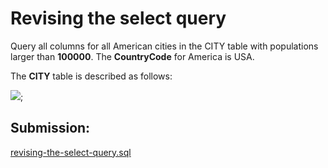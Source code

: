 # Revising the select query

Query all columns for all American cities in the CITY table with populations larger than **100000**. The **CountryCode** for America is USA.

The **CITY** table is described as follows:

![](https://s3.amazonaws.com/hr-challenge-images/8137/1449729804-f21d187d0f-CITY.jpg);

## Submission:

[revising-the-select-query.sql](https://github.com/danipishinin/HackerRank/blob/main/sql/revising-the-select-query.sql)
